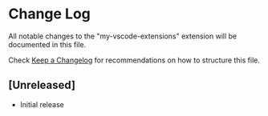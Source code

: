 # Change Log

All notable changes to the "my-vscode-extensions" extension will be documented in this file.

Check [Keep a Changelog](http://keepachangelog.com/) for recommendations on how to structure this file.

## [Unreleased]

- Initial release